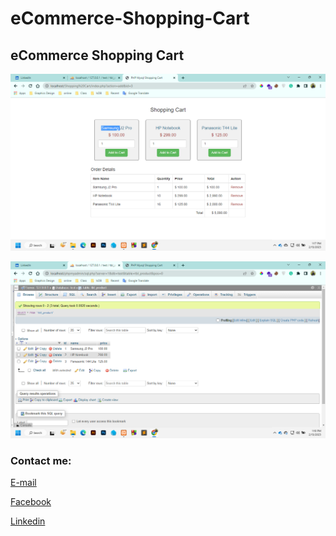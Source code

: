 # eCommerce-Shopping-Cart
eCommerce Shopping Cart
---


<img src="cart.png"
     alt="cart"/>
     
     
<img src="sql.png"
     alt="sql"/>





<!-- all link is here -->


### Contact me:

[E-mail](tanvirpoly@gmail.com)

[Facebook]( https://www.facebook.com/tanvirfbid)

[Linkedin]( https://www.linkedin.com/in/tanvirx/)
